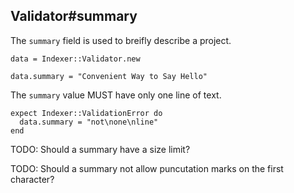 ## Validator#summary

The `summary` field is used to breifly describe a project.

    data = Indexer::Validator.new

    data.summary = "Convenient Way to Say Hello"

The `summary` value MUST have only one line of text.

    expect Indexer::ValidationError do
      data.summary = "not\none\nline"
    end

TODO: Should a summary have a size limit?

TODO: Should a summary not allow puncutation marks on the first character?

